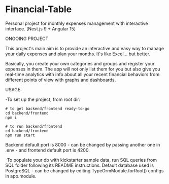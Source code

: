 # Financial-Table
Personal project for monthly expenses management with interactive interface. [Nest.js 9 + Angular 15]

ONGOING PROJECT

This project's main aim is to provide an interactive and easy way to manage your daily expenses and plan your months. It's like Excel... but better.

Basically, you create your own categories and groups and register your expenses in them. The app will not only list them for you but also give you real-time analytics with info about all your recent financial behaviors from different points of view with graphs and dashboards.

USAGE:

-To set up the project, from root dir:

```
# to get backend/frontend ready-to-go
cd backend/frontend
npm i

# to run backend/frontend
cd backend/frontend
npm run start
```

Backend default port is 8000 - can be changed by passing another one in .env - and frontend default port is 4200.

-To populate your db with kickstarter sample data, run SQL queries from SQL folder following its README instructions. Default database used is PostgreSQL - can be changed by editing TypeOrmModule.forRoot() configs in app.module.

